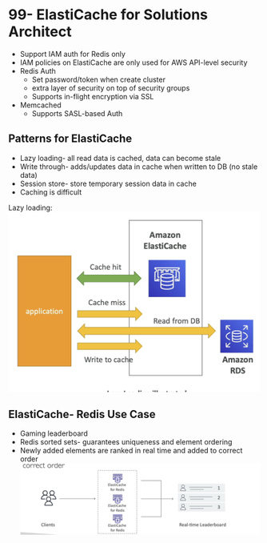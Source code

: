 # 99- ElastiCache for Solutions Architect
- Support IAM auth for Redis only
- IAM policies on ElastiCache are only used for AWS API-level security
- Redis Auth
	- Set password/token when create cluster
	- extra layer of security on top of security groups
	- Supports in-flight encryption via SSL
- Memcached
	- Supports SASL-based Auth

## Patterns for ElastiCache
- Lazy loading- all read data is cached, data can become stale
- Write through- adds/updates data in cache when written to DB (no stale data)
- Session store- store temporary session data in cache
- Caching is difficult

Lazy loading:  ![image](attachments/20240704224724.png)

## ElastiCache- Redis Use Case
- Gaming leaderboard
- Redis sorted sets- guarantees uniqueness and element ordering
- Newly added elements are ranked in real time and added to correct order
![image](attachments/20240704224831.png)

